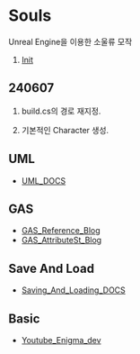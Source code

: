 # Souls

Unreal Engine을 이용한 소울류 모작

1. [Init](#240607)


## 240607

1. build.cs의 경로 재지정.

2. 기본적인 Character 생성.

## UML
- [UML_DOCS](https://www.uml-diagrams.org/class.html)

## GAS
- [GAS_Reference_Blog](https://velog.io/@groot616/3.-Attributes)
- [GAS_AttributeSt_Blog](https://unialgames.tistory.com/entry/UnrealEngineGamePlayAbilitySystemChapter2)

## Save And Load
- [Saving_And_Loading_DOCS](https://dev.epicgames.com/documentation/en-us/unreal-engine/saving-and-loading-your-game-in-unreal-engine)

## Basic
- [Youtube_Enigma_dev](https://www.youtube.com/@enigma_dev/playlists)